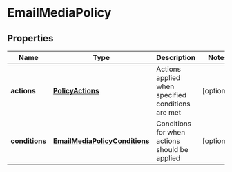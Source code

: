 
# EmailMediaPolicy

## Properties
Name | Type | Description | Notes
------------ | ------------- | ------------- | -------------
**actions** | [**PolicyActions**](PolicyActions.md) | Actions applied when specified conditions are met |  [optional]
**conditions** | [**EmailMediaPolicyConditions**](EmailMediaPolicyConditions.md) | Conditions for when actions should be applied |  [optional]



